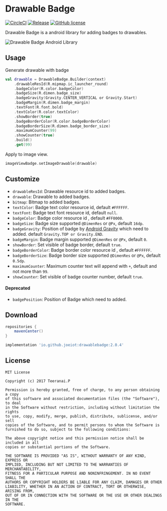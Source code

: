 # Drawable Badge
[![CircleCI](https://circleci.com/gh/joeiot/DrawableBadge.svg?style=shield)](https://circleci.com/gh/joeiot/DrawableBadge)
[![Release](https://jitpack.io/v/joeiot/DrawableBadge.svg)](https://jitpack.io/#joeiot/DrawableBadge/2.0.1)
[![GitHub license](https://img.shields.io/badge/license-MIT-blue.svg)](https://raw.githubusercontent.com/joeiot/DrawableBadge/master/LICENSE)

Drawable Badge is a android library for adding badges to drawables.

![Drawable Badge Android Library](https://github.com/joeiot/DrawableBadge/blob/master/screenshot.png?raw=true)

## Usage
Generate drawable with badge
``` kotlin
val drawable = DrawableBadge.Builder(context)
    .drawableResId(R.mipmap.ic_launcher_round)
    .badgeColor(R.color.badgeColor)
    .badgeSize(R.dimen.badge_size)
    .badgeGravity(Gravity.CENTER_VERTICAL or Gravity.Start)
    .badgeMargin(R.dimen.badge_margin)
    .textFont(R.font.bold)
    .textColor(R.color.textColor)
    .showBorder(true)
    .badgeBorderColor(R.color.badgeBorderColor)
    .badgeBorderSize(R.dimen.badge_border_size)
    .maximumCounter(99)
    .showCounter(true)
    .build()
    .get(99)
```
Apply to image view.
``` kotlin
imageViewBadge.setImageDrawable(drawable)
```

## Customize
- `drawableResId`: Drawable resource id to added badges.
- `drawable`: Drawable to added badges.
- `bitmap`: Bitmap to added badges.
- `textColor`: Badge text color resource id, default `#FFFFFF`.
- `textFont`: Badge text font resource id, default `null`.
- `badgeColor`: Badge color resource id , default `#FF0000`.
- `badgeSize`: Badge size supported `@DimenRes` or `@Px`, default `16dp`.
- `badgeGravity`: Position of badge by [Android Gravity](https://developer.android.com/reference/android/view/Gravity) which need to added. default `Gravity.TOP or Gravity.END`.
- `badgeMargin`: Badge margin supported `@DimenRes` or `@Px`, default `0`.
- `showBorder`: Set visible of badge border, default `true`.
- `badgeBorderColor`: Badge border color resource id , default `#FFFFFF`.
- `badgeBorderSize`: Badge border size supported `@DimenRes` or `@Px`, default `0.5dp`.
- `maximumCounter`: Maximum counter text will append with `+`, default and not more than `99`.
- `showCounter`: Set visible of badge counter number, default `true`.

#### Deprecated
- `badgePosition`: Position of Badge which need to added.

## Download
``` groovy
repositories {
    mavenCenter()
}
```

``` groovy
implementation 'io.github.joeiot:drawablebadge:2.0.4'
```


## License
```
MIT License

Copyright (c) 2017 Teeranai.P

Permission is hereby granted, free of charge, to any person obtaining a copy
of this software and associated documentation files (the "Software"), to deal
in the Software without restriction, including without limitation the rights
to use, copy, modify, merge, publish, distribute, sublicense, and/or sell
copies of the Software, and to permit persons to whom the Software is
furnished to do so, subject to the following conditions:

The above copyright notice and this permission notice shall be included in all
copies or substantial portions of the Software.

THE SOFTWARE IS PROVIDED "AS IS", WITHOUT WARRANTY OF ANY KIND, EXPRESS OR
IMPLIED, INCLUDING BUT NOT LIMITED TO THE WARRANTIES OF MERCHANTABILITY,
FITNESS FOR A PARTICULAR PURPOSE AND NONINFRINGEMENT. IN NO EVENT SHALL THE
AUTHORS OR COPYRIGHT HOLDERS BE LIABLE FOR ANY CLAIM, DAMAGES OR OTHER
LIABILITY, WHETHER IN AN ACTION OF CONTRACT, TORT OR OTHERWISE, ARISING FROM,
OUT OF OR IN CONNECTION WITH THE SOFTWARE OR THE USE OR OTHER DEALINGS IN THE
SOFTWARE.
```
